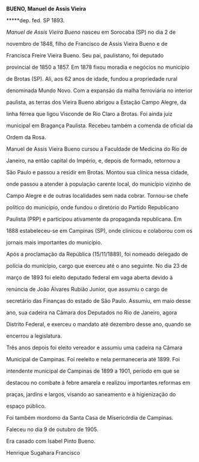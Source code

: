 **BUENO, Manuel de Assis Vieira**



**\***dep. fed. SP 1893.



*Manuel de Assis Vieira Bueno* nasceu em Sorocaba (SP) no dia 2 de

novembro de 1848, filho de Francisco de Assis Vieira Bueno e de

Francisca Freire Vieira Bueno. Seu pai, paulistano, foi deputado

provincial de 1850 a 1857. Em 1878 fixou moradia e negócios no município

de Brotas (SP). Ali, aos 62 anos de idade, fundou a propriedade rural

denominada Mundo Novo. Com a expansão da malha ferroviária no interior

paulista, as terras dos Vieira Bueno abrigou a Estação Campo Alegre, da

linha férrea que ligou Visconde de Rio Claro a Brotas. Foi ainda juiz

municipal em Bragança Paulista. Recebeu também a comenda de oficial da

Ordem da Rosa.



Manuel de Assis Vieira Bueno cursou a Faculdade de Medicina do Rio de

Janeiro, na então capital do Império, e, depois de formado, retornou a

São Paulo e passou a residir em Brotas. Montou sua clínica nessa cidade,

onde passou a atender à população carente local, do município vizinho de

Campo Alegre e de outras localidades sem nada cobrar. Tornou-se chefe

político do município, onde fundou o diretório do Partido Republicano

Paulista (PRP) e participou ativamente da propaganda republicana. Em

1888 estabeleceu-se em Campinas (SP), onde clinicou e colaborou com os

jornais mais importantes do município.



Após a proclamação da República (15/11/1889), foi nomeado delegado de

polícia do município, cargo que exerceu até o ano seguinte. No dia 23 de

março de 1893 foi eleito deputado federal em vaga aberta devido à

renúncia de João Álvares Rubião Junior, que assumiu o cargo de

secretário das Finanças do estado de São Paulo. Assumiu, em maio desse

ano, sua cadeira na Câmara dos Deputados no Rio de Janeiro, agora

Distrito Federal, e exerceu o mandato até dezembro desse ano, quando se

encerrou a legislatura.



Três anos depois foi eleito vereador e assumiu uma cadeira na Câmara

Municipal de Campinas. Foi reeleito e nela permaneceria até 1899. Foi

intendente municipal de Campinas de 1899 a 1901, período em que se

destacou no combate à febre amarela e realizou importantes reformas em

praças, jardins e largos, visando ao saneamento e à higienização do

espaço público.



Foi também mordomo da Santa Casa de Misericórdia de Campinas.



Faleceu no dia 9 de outubro de 1905.



Era casado com Isabel Pinto Bueno.



Henrique Sugahara Francisco



